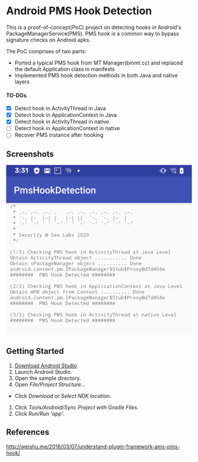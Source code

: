 Android PMS Hook Detection
=========
This is a proof-of-concept(PoC) project on detecting hooks in Android's PackageManagerService(PMS). PMS hook is a common way to bypass signature checks on Android apks. 

The PoC comprises of two parts:
- Ported a typical PMS hook from MT Manager(binmt.cc) and replaced the default Application class in manifests
- Implemented PMS hook detection methods in both Java and native layers

#### TO-DOs
- [x] Detect hook in ActivityThread in Java
- [x] Detect hook in ApplicationContext in Java
- [x] Detect hook in ActivityThread in native
- [ ] Detect hook in ApplicationContext in native
- [ ] Recover PMS instance after hooking

Screenshots
-----------
![screenshot](screenshot.png)

Getting Started
---------------
1. [Download Android Studio](http://developer.android.com/sdk/index.html)
1. Launch Android Studio.
1. Open the sample directory.
1. Open *File/Project Structure...*
  - Click *Download* or *Select NDK location*.
1. Click *Tools/Android/Sync Project with Gradle Files*.
1. Click *Run/Run 'app'*.

References
---------------
http://weishu.me/2016/03/07/understand-plugin-framework-ams-pms-hook/